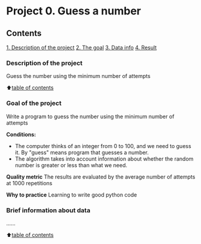 # Project 0. Guess a number

## Contents
[1. Description of the project](https://github.com/SkillfactoryDS/sf_data_science/tree/main/project_0/README.md#Description)
[2. The goal](https://github.com/SkillfactoryDS/sf_data_science/tree/main/project_0/README.md#Goal)
[3. Data info](https://github.com/SkillfactoryDS/sf_data_science/tree/main/project_0/README.md#Description)
[4. Result](https://github.com/SkillfactoryDS/sf_data_science/tree/main/project_0/README.md#Description)

### Description of the project

Guess the number using the minimum number of attempts

:arrow_up:[table of contents](https://github.com/SkillfactoryDS/sf_data_science/tree/main/project_0/README.md#Contents)

### Goal of the project
Write a program to guess the number using the minimum number of attempts

**Conditions:**
- The computer thinks of an integer from 0 to 100, and we need to guess it.  By "guess" means program that guesses a number.
- The algorithm takes into account information about whether the random number is greater or less than what we need.

**Quality metric**
The results are evaluated by the average number of attempts at 1000 repetitions

**Why to practice**
Learning to write good python code


### Brief information about data
......

:arrow_up:[table of contents](https://github.com/SkillfactoryDS/sf_data_science/tree/main/project_0/README.md#Contents)